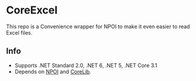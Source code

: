 # CoreExcel
This repo is a Convenience wrapper for NPOI to make it even easier to read Excel files.

## Info

* Supports .NET Standard 2.0, .NET 6, .NET 5, .NET Core 3.1
* Depends on  [NPOI](https://github.com/nissl-lab/npoi) and [CoreLib](https://github.com/capjan/CoreLib).
